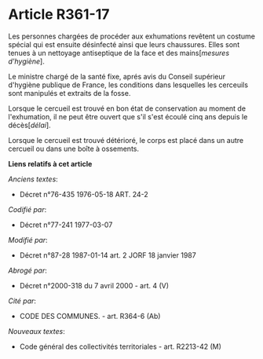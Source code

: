 # Article R361-17

Les personnes chargées de procéder aux exhumations revêtent un costume spécial qui est ensuite désinfecté ainsi que leurs
chaussures. Elles sont tenues à un nettoyage antiseptique de la face et des mains[*mesures d'hygiène*].

Le ministre chargé de la santé fixe, aprés avis du Conseil supérieur d'hygiène publique de France, les conditions dans
lesquelles les cerceuils sont manipulés et extraits de la fosse.

Lorsque le cercueil est trouvé en bon état de conservation au moment de l'exhumation, il ne peut être ouvert que s'il s'est
écoulé cinq ans depuis le décès[*délai*].

Lorsque le cercueil est trouvé détérioré, le corps est placé dans un autre cercueil ou dans une boîte à ossements.

**Liens relatifs à cet article**

_Anciens textes_:

  - Décret n°76-435 1976-05-18 ART. 24-2

_Codifié par_:

  - Décret n°77-241 1977-03-07

_Modifié par_:

  - Décret n°87-28 1987-01-14 art. 2 JORF 18 janvier 1987

_Abrogé par_:

  - Décret n°2000-318 du 7 avril 2000 - art. 4 (V)

_Cité par_:

  - CODE DES COMMUNES. - art. R364-6 (Ab)

_Nouveaux textes_:

  - Code général des collectivités territoriales - art. R2213-42 (M)
